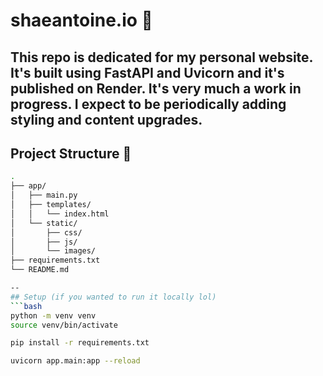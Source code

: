 # shaeantoine.io 🚀 

This repo is dedicated for my personal website. It's built using FastAPI and Uvicorn and it's published on Render. It's very much a work in progress. I expect to be periodically adding styling and content upgrades. 
---

## Project Structure 📁 

```bash
.
├── app/
│   ├── main.py                
│   ├── templates/
│   │   └── index.html         
│   └── static/
│       ├── css/
│       ├── js/
│       └── images/
├── requirements.txt           
└── README.md

--
## Setup (if you wanted to run it locally lol) 
```bash
python -m venv venv
source venv/bin/activate 

pip install -r requirements.txt

uvicorn app.main:app --reload
```

